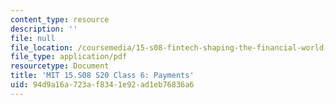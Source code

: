 ```yaml
---
content_type: resource
description: ''
file: null
file_location: /coursemedia/15-s08-fintech-shaping-the-financial-world-spring-2020/94d9a16a723af8341e92ad1eb76836a6_MIT15-S08S20_class6.pdf
file_type: application/pdf
resourcetype: Document
title: 'MIT 15.S08 S20 Class 6: Payments'
uid: 94d9a16a-723a-f834-1e92-ad1eb76836a6
---
```

